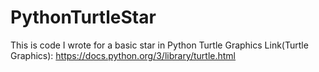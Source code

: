 # PythonTurtleStar
This is code I wrote for a basic star in Python Turtle Graphics
Link(Turtle Graphics): https://docs.python.org/3/library/turtle.html

